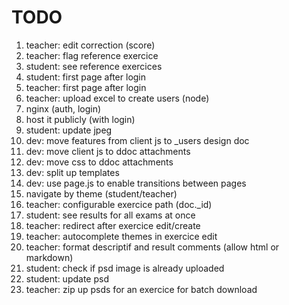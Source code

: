 # TODO

1. teacher: edit correction (score)
1. teacher: flag reference exercice
1. student: see reference exercices
1. student: first page after login
1. teacher: first page after login
1. teacher: upload excel to create users (node)
1. nginx (auth, login)
1. host it publicly (with login)
1. student: update jpeg
1. dev: move features from client js to _users design doc
1. dev: move client js to ddoc attachments
1. dev: move css to ddoc attachments
1. dev: split up templates
1. dev: use page.js to enable transitions between pages
1. navigate by theme (student/teacher)
1. teacher: configurable exercice path (doc._id)
1. student: see results for all exams at once
1. teacher: redirect after exercice edit/create
1. teacher: autocomplete themes in exercice edit
1. teacher: format descriptif and result comments (allow html or markdown)
1. student: check if psd image is already uploaded
1. student: update psd
1. teacher: zip up psds for an exercice for batch download
